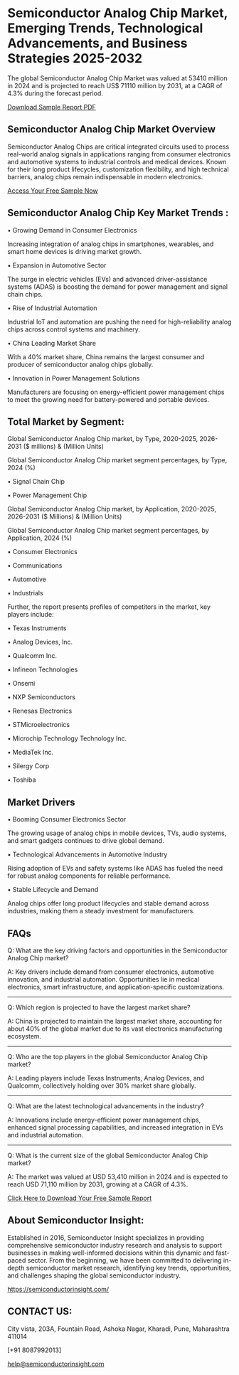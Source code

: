 <h1>Semiconductor Analog Chip Market, Emerging Trends, Technological Advancements, and Business Strategies 2025-2032</h1>

The global Semiconductor Analog Chip Market was valued at 53410 million in 2024 and is projected to reach US$ 71110 million by 2031, at a CAGR of 4.3% during the forecast period.

[Download Sample Report PDF](https://semiconductorinsight.com/download-sample-report/?product_id=91080)

<h2>Semiconductor Analog Chip Market Overview</h2>

Semiconductor Analog Chips are critical integrated circuits used to process real-world analog signals in applications ranging from consumer electronics and automotive systems to industrial controls and medical devices. Known for their long product lifecycles, customization flexibility, and high technical barriers, analog chips remain indispensable in modern electronics.

[Access Your Free Sample Now](https://semiconductorinsight.com/report/semiconductor-analog-chip-market/)

<h2>Semiconductor Analog Chip Key Market Trends  :</h2>

•	Growing Demand in Consumer Electronics

Increasing integration of analog chips in smartphones, wearables, and smart home devices is driving market growth.

•	Expansion in Automotive Sector

The surge in electric vehicles (EVs) and advanced driver-assistance systems (ADAS) is boosting the demand for power management and signal chain chips.

•	Rise of Industrial Automation

Industrial IoT and automation are pushing the need for high-reliability analog chips across control systems and machinery.

•	China Leading Market Share

With a 40% market share, China remains the largest consumer and producer of semiconductor analog chips globally.

•	Innovation in Power Management Solutions

Manufacturers are focusing on energy-efficient power management chips to meet the growing need for battery-powered and portable devices.

<h2>Total Market by Segment:</h2>

Global Semiconductor Analog Chip market, by Type, 2020-2025, 2026-2031 ($ millions) & (Million Units)

Global Semiconductor Analog Chip market segment percentages, by Type, 2024 (%)

•	Signal Chain Chip

•	Power Management Chip

Global Semiconductor Analog Chip market, by Application, 2020-2025, 2026-2031 ($ Millions) & (Million Units)

Global Semiconductor Analog Chip market segment percentages, by Application, 2024 (%)

•	Consumer Electronics

•	Communications

•	Automotive

•	Industrials

Further, the report presents profiles of competitors in the market, key players include:

•	Texas Instruments

•	Analog Devices, lnc.

•	Qualcomm Inc.

•	Infineon Technologies

•	Onsemi

•	NXP Semiconductors

•	Renesas Electronics

•	STMicroelectronics

•	Microchip Technology Technology Inc.

•	MediaTek Inc.

•	Silergy Corp

•	Toshiba

<h2>Market Drivers</h2>

•	Booming Consumer Electronics Sector

The growing usage of analog chips in mobile devices, TVs, audio systems, and smart gadgets continues to drive global demand.

•	Technological Advancements in Automotive Industry

Rising adoption of EVs and safety systems like ADAS has fueled the need for robust analog components for reliable performance.

•	Stable Lifecycle and Demand

Analog chips offer long product lifecycles and stable demand across industries, making them a steady investment for manufacturers.

<h2>FAQs</h2>

Q: What are the key driving factors and opportunities in the Semiconductor Analog Chip market?

A: Key drivers include demand from consumer electronics, automotive innovation, and industrial automation. Opportunities lie in medical electronics, smart infrastructure, and application-specific customizations.

________________________________________

Q: Which region is projected to have the largest market share?

A: China is projected to maintain the largest market share, accounting for about 40% of the global market due to its vast electronics manufacturing ecosystem.

________________________________________

Q: Who are the top players in the global Semiconductor Analog Chip market?

A: Leading players include Texas Instruments, Analog Devices, and Qualcomm, collectively holding over 30% market share globally.

________________________________________

Q: What are the latest technological advancements in the industry?

A: Innovations include energy-efficient power management chips, enhanced signal processing capabilities, and increased integration in EVs and industrial automation.

________________________________________

Q: What is the current size of the global Semiconductor Analog Chip market?

A: The market was valued at USD 53,410 million in 2024 and is expected to reach USD 71,110 million by 2031, growing at a CAGR of 4.3%.

[Click Here to Download Your Free Sample Report ](https://semiconductorinsight.com/download-sample-report/?product_id=91080)

<h2>About Semiconductor Insight:</h2>

Established in 2016, Semiconductor Insight specializes in providing comprehensive semiconductor industry research and analysis to support businesses in making well-informed decisions within this dynamic and fast-paced sector. From the beginning, we have been committed to delivering in-depth semiconductor market research, identifying key trends, opportunities, and challenges shaping the global semiconductor industry.

https://semiconductorinsight.com/

<h2>CONTACT US:</h2>

City vista, 203A, Fountain Road, Ashoka Nagar, Kharadi, Pune, Maharashtra 411014

[+91 8087992013]

help@semiconductorinsight.com



